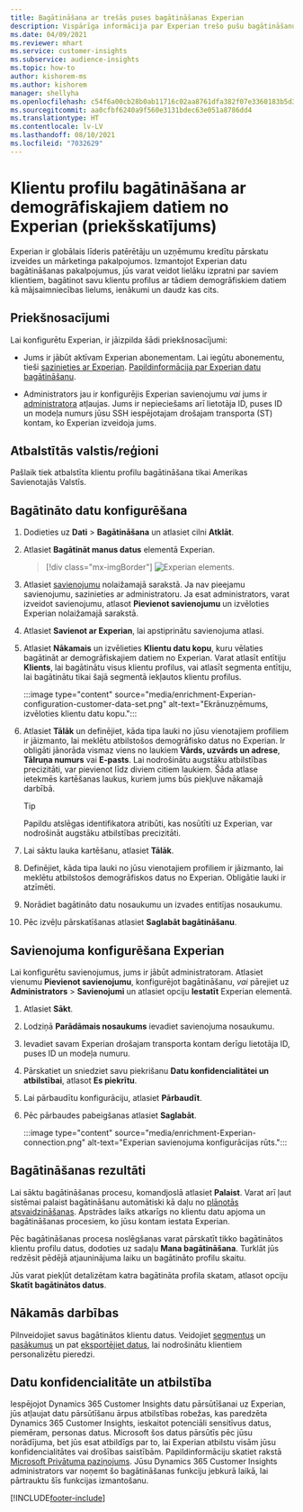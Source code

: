 ```yaml
---
title: Bagātināšana ar trešās puses bagātināšanas Experian
description: Vispārīga informācija par Experian trešo pušu bagātināšanu.
ms.date: 04/09/2021
ms.reviewer: mhart
ms.service: customer-insights
ms.subservice: audience-insights
ms.topic: how-to
author: kishorem-ms
ms.author: kishorem
manager: shellyha
ms.openlocfilehash: c54f6a00cb28b0ab11716c02aa8761dfa382f07e3360183b5d38b9720e890c21
ms.sourcegitcommit: aa0cfbf6240a9f560e3131bdec63e051a8786dd4
ms.translationtype: HT
ms.contentlocale: lv-LV
ms.lasthandoff: 08/10/2021
ms.locfileid: "7032629"
---
```

# <a name="enrich-customer-profiles-with-demographics-from-experian-preview"></a>Klientu profilu bagātināšana ar demogrāfiskajiem datiem no Experian (priekšskatījums)

Experian ir globālais līderis patērētāju un uzņēmumu kredītu pārskatu izveides un mārketinga pakalpojumos. Izmantojot Experian datu bagātināšanas pakalpojumus, jūs varat veidot lielāku izpratni par saviem klientiem, bagātinot savu klientu profilus ar tādiem demogrāfiskiem datiem kā mājsaimniecības lielums, ienākumi un daudz kas cits.

## <a name="prerequisites"></a>Priekšnosacījumi

Lai konfigurētu Experian, ir jāizpilda šādi priekšnosacījumi:

- Jums ir jābūt aktīvam Experian abonementam. Lai iegūtu abonementu, tieši [sazinieties ar Experian](https://www.experian.com/marketing-services/contact). [Papildinformācija par Experian datu bagātināšanu](https://www.experian.com/marketing-services/microsoft?cmpid=ems_web_mci_cdppage).

- Administrators jau ir konfigurējis Experian savienojumu *vai* jums ir [administratora](permissions.md#administrator) atļaujas. Jums ir nepieciešams arī lietotāja ID, puses ID un modeļa numurs jūsu SSH iespējotajam drošajam transporta (ST) kontam, ko Experian izveidoja jums.

## <a name="supported-countriesregions"></a>Atbalstītās valstis/reģioni

Pašlaik tiek atbalstīta klientu profilu bagātināšana tikai Amerikas Savienotajās Valstīs.

## <a name="configure-the-enrichment"></a>Bagātināto datu konfigurēšana

1. Dodieties uz **Dati** > **Bagātināšana** un atlasiet cilni **Atklāt**.

1. Atlasiet **Bagātināt manus datus** elementā Experian.

   > [!div class="mx-imgBorder"]
   > ![Experian elements.](media/experian-tile.png "Experian elements")
   > 

1. Atlasiet [savienojumu](connections.md) nolaižamajā sarakstā. Ja nav pieejamu savienojumu, sazinieties ar administratoru. Ja esat administrators, varat izveidot savienojumu, atlasot **Pievienot savienojumu** un izvēloties Experian nolaižamajā sarakstā. 

1. Atlasiet **Savienot ar Experian**, lai apstiprinātu savienojuma atlasi.

1.  Atlasiet **Nākamais** un izvēlieties **Klientu datu kopu**, kuru vēlaties bagātināt ar demogrāfiskajiem datiem no Experian. Varat atlasīt entītiju **Klients**, lai bagātinātu visus klientu profilus, vai atlasīt segmenta entītiju, lai bagātinātu tikai šajā segmentā iekļautos klientu profilus.

    :::image type="content" source="media/enrichment-Experian-configuration-customer-data-set.png" alt-text="Ekrānuzņēmums, izvēloties klientu datu kopu.":::

1. Atlasiet **Tālāk** un definējiet, kāda tipa lauki no jūsu vienotajiem profiliem ir jāizmanto, lai meklētu atbilstošos demogrāfisko datus no Experian. Ir obligāti jānorāda vismaz viens no laukiem **Vārds, uzvārds un adrese**, **Tālruņa numurs** vai **E-pasts**. Lai nodrošinātu augstāku atbilstības precizitāti, var pievienot līdz diviem citiem laukiem. Šāda atlase ietekmēs kartēšanas laukus, kuriem jums būs piekļuve nākamajā darbībā.

    > [!TIP]
    > Papildu atslēgas identifikatora atribūti, kas nosūtīti uz Experian, var nodrošināt augstāku atbilstības precizitāti.

1. Lai sāktu lauka kartēšanu, atlasiet **Tālāk**.

1. Definējiet, kāda tipa lauki no jūsu vienotajiem profiliem ir jāizmanto, lai meklētu atbilstošos demogrāfiskos datus no Experian. Obligātie lauki ir atzīmēti.

1. Norādiet bagātināto datu nosaukumu un izvades entitījas nosaukumu.

1. Pēc izvēļu pārskatīšanas atlasiet **Saglabāt bagātināšanu**.

## <a name="configure-the-connection-for-experian"></a>Savienojuma konfigurēšana Experian 

Lai konfigurētu savienojumus, jums ir jābūt administratoram. Atlasiet vienumu **Pievienot savienojumu**, konfigurējot bagātināšanu, *vai* pārejiet uz **Administrators** > **Savienojumi** un atlasiet opciju **Iestatīt** Experian elementā.

1. Atlasiet **Sākt**.

1. Lodziņā **Parādāmais nosaukums** ievadiet savienojuma nosaukumu.

1. Ievadiet savam Experian drošajam transporta kontam derīgu lietotāja ID, puses ID un modeļa numuru.

1. Pārskatiet un sniedziet savu piekrišanu **Datu konfidencialitātei un atbilstībai**, atlasot **Es piekrītu**.

1. Lai pārbaudītu konfigurāciju, atlasiet **Pārbaudīt**.

1. Pēc pārbaudes pabeigšanas atlasiet **Saglabāt**.
   
   :::image type="content" source="media/enrichment-Experian-connection.png" alt-text="Experian savienojuma konfigurācijas rūts.":::

## <a name="enrichment-results"></a>Bagātināšanas rezultāti

Lai sāktu bagātināšanas procesu, komandjoslā atlasiet **Palaist**. Varat arī ļaut sistēmai palaist bagātināšanu automātiski kā daļu no [plānotās atsvaidzināšanas](system.md#schedule-tab). Apstrādes laiks atkarīgs no klientu datu apjoma un bagātināšanas procesiem, ko jūsu kontam iestata Experian.

Pēc bagātināšanas procesa noslēgšanas varat pārskatīt tikko bagātinātos klientu profilu datus, dodoties uz sadaļu **Mana bagātināšana**. Turklāt jūs redzēsit pēdējā atjauninājuma laiku un bagātināto profilu skaitu.

Jūs varat piekļūt detalizētam katra bagātināta profila skatam, atlasot opciju **Skatīt bagātinātos datus**.

## <a name="next-steps"></a>Nākamās darbības

Pilnveidojiet savus bagātinātos klientu datus. Veidojiet [segmentus](segments.md) un [pasākumus](measures.md) un pat [eksportējiet datus](export-destinations.md), lai nodrošinātu klientiem personalizētu pieredzi.

## <a name="data-privacy-and-compliance"></a>Datu konfidencialitāte un atbilstība

Iespējojot Dynamics 365 Customer Insights datu pārsūtīšanai uz Experian, jūs atļaujat datu pārsūtīšanu ārpus atbilstības robežas, kas paredzēta Dynamics 365 Customer Insights, ieskaitot potenciāli sensitīvus datus, piemēram, personas datus. Microsoft šos datus pārsūtīs pēc jūsu norādījuma, bet jūs esat atbildīgs par to, lai Experian atbilstu visām jūsu konfidencialitātes vai drošības saistībām. Papildinformāciju skatiet rakstā [Microsoft Privātuma paziņojums](https://go.microsoft.com/fwlink/?linkid=396732).
Jūsu Dynamics 365 Customer Insights administrators var noņemt šo bagātināšanas funkciju jebkurā laikā, lai pārtrauktu šīs funkcijas izmantošanu.


[!INCLUDE[footer-include](../includes/footer-banner.md)]
